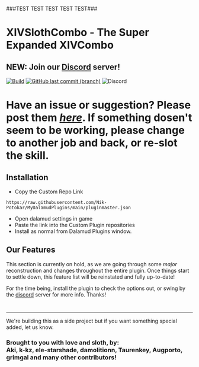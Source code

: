 ###TEST TEST TEST TEST TEST###
# XIVSlothCombo - The Super Expanded XIVCombo
## NEW: Join our [Discord](https://discord.gg/xT7zyjzjtY) server!

[![Build](https://img.shields.io/github/workflow/status/Nik-Potokar/XIVSlothCombo/Build?style=for-the-badge)](https://github.com/Nik-Potokar/XIVSlothCombo/actions/workflows/build.yml)
[![GitHub last commit (branch)](https://img.shields.io/github/last-commit/Nik-Potokar/XIVSlothCombo/main?style=for-the-badge)](https://github.com/Nik-Potokar/XIVSlothCombo/commits/main)
![Discord](https://img.shields.io/discord/957680331056615506?color=5865F2&label=Discord&logo=Discord&logoColor=ffffff&style=for-the-badge)

# Have an issue or suggestion? Please post them *[here](https://github.com/Nik-Potokar/XIVSlothCombo/issues)*. If something dosen't seem to be working, please change to another job and back, or re-slot the skill.


## Installation
* Copy the Custom Repo Link

`https://raw.githubusercontent.com/Nik-Potokar/MyDalamudPlugins/main/pluginmaster.json`
* Open dalamud settings in game
* Paste the link into the Custom Plugin repositories
* Install as normal from Dalamud Plugins window.

## Our Features
This section is currently on hold, as we are going through some *major* reconstruction and changes throughout the entire plugin.
Once things start to settle down, this feature list will be reinstated and fully up-to-date!

For the time being, install the plugin to check the options out, or swing by the [discord](https://discord.gg/xT7zyjzjtY) server for more info.
Thanks!
#
_________________________________________________________________________________________________________________________________________________________________________________

We're building this as a side project but if you want something special added, let us know.

### Brought to you with love and sloth, by:<b><br> Aki, k-kz, ele-starshade, damolitionn, Taurenkey, Augporto, grimgal and many other contributors!
